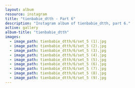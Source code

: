 ```yaml
---
layout: album
resource: instagram
title: "tienbabie_dtth - Part 6"
description: "Instagram album of tienbabie_dtth, part 6."
active: gallery
album-title: "tienbabie_dtth"
images:
  - image_path: tienbabie_dtth/6/set_5 (1).jpg
  - image_path: tienbabie_dtth/6/set_5 (2).jpg
  - image_path: tienbabie_dtth/6/set_5 (3).jpg
  - image_path: tienbabie_dtth/6/set_5 (4).jpg
  - image_path: tienbabie_dtth/6/set_5 (5).jpg
  - image_path: tienbabie_dtth/6/set_5 (6).jpg
  - image_path: tienbabie_dtth/6/set_5 (7).jpg
  - image_path: tienbabie_dtth/6/set_5 (8).jpg
  - image_path: tienbabie_dtth/6/set_5 (9).jpg
---
```

